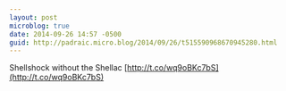 ```yaml
---
layout: post
microblog: true
date: 2014-09-26 14:57 -0500
guid: http://padraic.micro.blog/2014/09/26/t515590968670945280.html
---
```

Shellshock without the Shellac [http://t.co/wq9oBKc7bS](http://t.co/wq9oBKc7bS)
